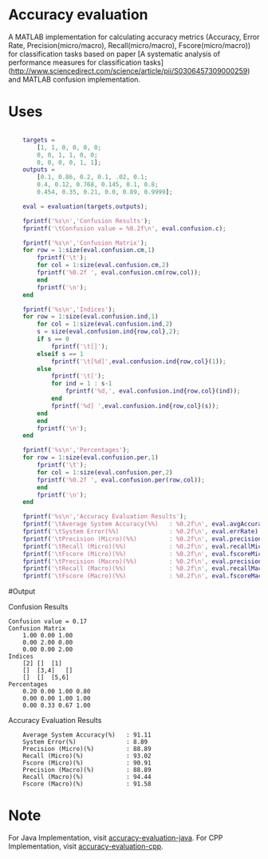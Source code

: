 # Accuracy evaluation
A MATLAB implementation for calculating accuracy metrics (Accuracy, Error Rate, Precision(micro/macro), Recall(micro/macro), Fscore(micro/macro)) for
 classification tasks based on paper [A systematic analysis of performance measures for classification tasks]
 (http://www.sciencedirect.com/science/article/pii/S0306457309000259) and MATLAB confusion implementation.


# Uses

```matlab

	targets =
	    [1, 1, 0, 0, 0, 0;
	    0, 0, 1, 1, 0, 0;
	    0, 0, 0, 0, 1, 1];
	outputs =
	    [0.1, 0.86, 0.2, 0.1, .02, 0.1;
	    0.4, 0.12, 0.768, 0.145, 0.1, 0.8;
	    0.454, 0.35, 0.21, 0.0, 0.89, 0.9999];

	eval = evaluation(targets,outputs);

	fprintf('%s\n','Confusion Results');
	fprintf('\tConfusion value = %0.2f\n', eval.confusion.c);

	fprintf('%s\n','Confusion Matrix');
	for row = 1:size(eval.confusion.cm,1)
	    fprintf('\t');
	    for col = 1:size(eval.confusion.cm,2)
		fprintf('%0.2f ', eval.confusion.cm(row,col));
	    end
	    fprintf('\n');
	end

	fprintf('%s\n','Indices');
	for row = 1:size(eval.confusion.ind,1)
	    for col = 1:size(eval.confusion.ind,2)
		s = size(eval.confusion.ind{row,col},2);
		if s == 0
		    fprintf('\t[]');
		elseif s == 1
		    fprintf('\t[%d]',eval.confusion.ind{row,col}(1));
		else
		    fprintf('\t[');
		    for ind = 1 : s-1
		        fprintf('%d,', eval.confusion.ind{row,col}(ind));
		    end
		    fprintf('%d] ',eval.confusion.ind{row,col}(s));
		end
	    end
	    fprintf('\n');
	end

	fprintf('%s\n','Percentages');
	for row = 1:size(eval.confusion.per,1)
	    fprintf('\t');
	    for col = 1:size(eval.confusion.per,2)
		fprintf('%0.2f ', eval.confusion.per(row,col));
	    end
	    fprintf('\n');
	end

	fprintf('%s\n','Accuracy Evaluation Results');
	fprintf('\tAverage System Accuracy(%%)   : %0.2f\n', eval.avgAccuracy)
	fprintf('\tSystem Error(%%)              : %0.2f\n', eval.errRate)
	fprintf('\tPrecision (Micro)(%%)         : %0.2f\n', eval.precisionMicro)
	fprintf('\tRecall (Micro)(%%)            : %0.2f\n', eval.recallMicro)
	fprintf('\tFscore (Micro)(%%)            : %0.2f\n', eval.fscoreMicro)
	fprintf('\tPrecision (Macro)(%%)         : %0.2f\n', eval.precisionMacro)
	fprintf('\tRecall (Macro)(%%)            : %0.2f\n', eval.recallMacro)
	fprintf('\tFscore (Macro)(%%)            : %0.2f\n', eval.fscoreMacro)
```

#Output

Confusion Results

    Confusion value = 0.17
    Confusion Matrix
        1.00 0.00 1.00 
        0.00 2.00 0.00 
        0.00 0.00 2.00 
    Indices
        [2]	[]	[1]
        []	[3,4] 	[]
        []	[]	[5,6] 
    Percentages
        0.20 0.00 1.00 0.80 
        0.00 0.00 1.00 1.00 
        0.00 0.33 0.67 1.00 
Accuracy Evaluation Results

        Average System Accuracy(%)   : 91.11
        System Error(%)              : 8.89
        Precision (Micro)(%)         : 88.89
        Recall (Micro)(%)            : 93.02
        Fscore (Micro)(%)            : 90.91
        Precision (Macro)(%)         : 88.89
        Recall (Macro)(%)            : 94.44
        Fscore (Macro)(%)            : 91.58
# Note

For Java Implementation, visit [accuracy-evaluation-java](https://github.com/ashokpant/accuracy-evaluation-java.git).
For CPP Implementation, visit [accuracy-evaluation-cpp](https://github.com/ashokpant/accuracy-evaluation-cpp.git).

